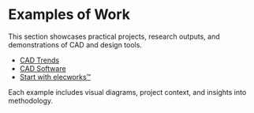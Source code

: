 # Examples of Work

This section showcases practical projects, research outputs, and demonstrations of CAD and design tools.

- [CAD Trends](cad-trends.md)
- [CAD Software](cad-software.md)
- [Start with elecworks™](start-with-elecworks™.md)

Each example includes visual diagrams, project context, and insights into methodology.

